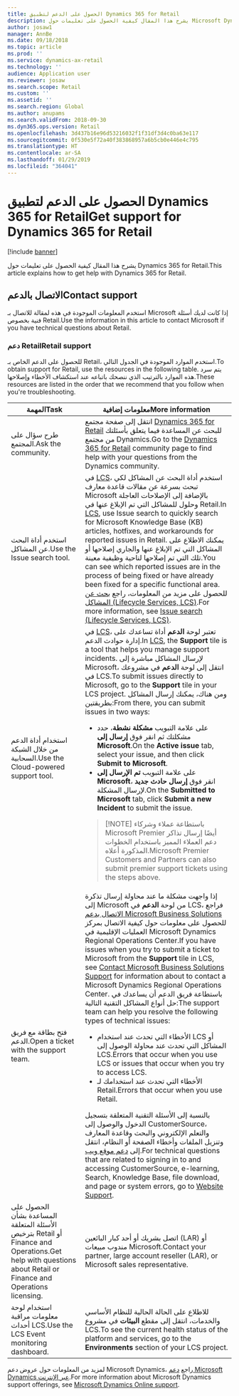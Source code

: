 ```yaml
---
title: الحصول على الدعم لتطبيق Dynamics 365 for Retail
description: يشرح هذا المقال كيفية الحصول على تعليمات حول Microsoft Dynamics 365 for Retail.
author: josaw1
manager: AnnBe
ms.date: 09/18/2018
ms.topic: article
ms.prod: ''
ms.service: dynamics-ax-retail
ms.technology: ''
audience: Application user
ms.reviewer: josaw
ms.search.scope: Retail
ms.custom: ''
ms.assetid: ''
ms.search.region: Global
ms.author: anupams
ms.search.validFrom: 2018-09-30
ms.dyn365.ops.version: Retail
ms.openlocfilehash: 3d437b16e96d53216032f1f31df3d4c0ba63e117
ms.sourcegitcommit: 0f530e5f72a40f383868957a6b5cb0e446e4c795
ms.translationtype: HT
ms.contentlocale: ar-SA
ms.lasthandoff: 01/29/2019
ms.locfileid: "364041"
---
```

# <a name="get-support-for-dynamics-365-for-retail"></a><span data-ttu-id="823a2-103">الحصول على الدعم لتطبيق Dynamics 365 for Retail</span><span class="sxs-lookup"><span data-stu-id="823a2-103">Get support for Dynamics 365 for Retail</span></span>

[!include [banner](../includes/banner.md)]

<span data-ttu-id="823a2-104">يشرح هذا المقال كيفية الحصول على تعليمات حول Dynamics 365 for Retail.</span><span class="sxs-lookup"><span data-stu-id="823a2-104">This article explains how to get help with Dynamics 365 for Retail.</span></span>

## <a name="contact-support"></a><span data-ttu-id="823a2-105">الاتصال بالدعم</span><span class="sxs-lookup"><span data-stu-id="823a2-105">Contact support</span></span>

<span data-ttu-id="823a2-106">استخدم المعلومات الموجودة في هذه لمقالة للاتصال بـ Microsoft إذا كانت لديك أسئلة فنية بخصوص Retail.</span><span class="sxs-lookup"><span data-stu-id="823a2-106">Use the information in this article to contact Microsoft if you have technical questions about Retail.</span></span>

### <a name="retail-support"></a><span data-ttu-id="823a2-107">دعم Retail</span><span class="sxs-lookup"><span data-stu-id="823a2-107">Retail support</span></span>

<span data-ttu-id="823a2-108">للحصول على الدعم الخاص بـ Retail، استخدم الموارد الموجودة في الجدول التالي.</span><span class="sxs-lookup"><span data-stu-id="823a2-108">To obtain support for Retail, use the resources in the following table.</span></span> <span data-ttu-id="823a2-109">يتم سرد هذه الموارد بالترتيب الذي ننصحك باتباعه عند استكشاف الأخطاء وإصلاحها.</span><span class="sxs-lookup"><span data-stu-id="823a2-109">These resources are listed in the order that we recommend that you follow when you're troubleshooting.</span></span>

<table>
<thead>
<tr>
<th><span data-ttu-id="823a2-110">المهمة</span><span class="sxs-lookup"><span data-stu-id="823a2-110">Task</span></span></th>
<th><span data-ttu-id="823a2-111">معلومات إضافية</span><span class="sxs-lookup"><span data-stu-id="823a2-111">More information</span></span></th>
</tr>
</thead>
<tbody>
<tr>
<td><span data-ttu-id="823a2-112">طرح سؤال على المجتمع.</span><span class="sxs-lookup"><span data-stu-id="823a2-112">Ask the community.</span></span></td>
<td><span data-ttu-id="823a2-113">انتقل إلى صفحة مجتمع <a href="https://community.dynamics.com/365/retail">Dynamics 365 for Retail</a> للبحث عن المساعدة فيما يتعلق بأسئلتك من مجتمع Dynamics.</span><span class="sxs-lookup"><span data-stu-id="823a2-113">Go to the <a href="https://community.dynamics.com/365/retail">Dynamics 365 for Retail</a> community page to find help with your questions from the Dynamics community.</span></span></td>
</tr>
<tr>
<td><span data-ttu-id="823a2-114">استخدم أداة البحث عن المشاكل.</span><span class="sxs-lookup"><span data-stu-id="823a2-114">Use the Issue search tool.</span></span></td>
<td><span data-ttu-id="823a2-115">في <a href="https://lcs.dynamics.com/">LCS</a>، استخدم أداة البحث عن المشاكل لكي تبحث بسرعة عن مقالات قاعدة معارف Microsoft بالإضافة إلى الإصلاحات العاجلة وحلول للمشاكل التي تم الإبلاغ عنها في Retail.</span><span class="sxs-lookup"><span data-stu-id="823a2-115">In <a href="https://lcs.dynamics.com/">LCS</a>, use Issue search to quickly search for Microsoft Knowledge Base (KB) articles, hotfixes, and workarounds for reported issues in Retail.</span></span> <span data-ttu-id="823a2-116">يمكنك الاطلاع على المشاكل التي تم الإبلاغ عنها والجاري إصلاحها أو تلك التي تم إصلاحها لناحية وظيفية معينة.</span><span class="sxs-lookup"><span data-stu-id="823a2-116">You can see which reported issues are in the process of being fixed or have already been fixed for a specific functional area.</span></span> <span data-ttu-id="823a2-117">للحصول على مزيد من المعلومات، راجع <a href="https://docs.microsoft.com/dynamics365/unified-operations/dev-itpro/lifecycle-services/issue-search-lcs">بحث عن المشاكل (Lifecycle Services, LCS)</a>.</span><span class="sxs-lookup"><span data-stu-id="823a2-117">For more information, see <a href="https://docs.microsoft.com/dynamics365/unified-operations/dev-itpro/lifecycle-services/issue-search-lcs">Issue search (Lifecycle Services, LCS)</a>.</span></span></td>
</tr>
<tr>
<td><span data-ttu-id="823a2-118">استخدام أداة الدعم من خلال الشبكة السحابية.</span><span class="sxs-lookup"><span data-stu-id="823a2-118">Use the Cloud-powered support tool.</span></span></td>
<td><span data-ttu-id="823a2-119">في <a href="https://lcs.dynamics.com/">LCS</a>، تعتبر لوحة <strong>الدعم</strong>  أداة تساعدك على إدارة حوادث الدعم.</span><span class="sxs-lookup"><span data-stu-id="823a2-119">In <a href="https://lcs.dynamics.com/">LCS</a>, the <strong>Support</strong> tile is a tool that helps you manage support incidents.</span></span> <span data-ttu-id="823a2-120">لإرسال المشاكل مباشرة إلى Microsoft، انتقل إلى لوحة <strong>الدعم</strong> في مشروعك في LCS.</span><span class="sxs-lookup"><span data-stu-id="823a2-120">To submit issues directly to Microsoft, go to the <strong>Support</strong> tile in your LCS project.</span></span> <span data-ttu-id="823a2-121">ومن هناك، يمكنك إرسال المشاكل بطريقتين:</span><span class="sxs-lookup"><span data-stu-id="823a2-121">From there, you can submit issues in two ways:</span></span>
<ul>
<li><span data-ttu-id="823a2-122">على علامة التبويب <strong>مشكلة نشطة</strong>، حدد مشكلتك ثم انقر فوق <strong>إرسال إلى Microsoft</strong>.</span><span class="sxs-lookup"><span data-stu-id="823a2-122">On the <strong>Active issue</strong> tab, select your issue, and then click <strong>Submit to Microsoft</strong>.</span></span></li>
<li><span data-ttu-id="823a2-123">على علامة التبويب <strong>تم الإرسال إلى Microsoft</strong>، انقر فوق <strong>إرسال حادث جديد</strong> لإرسال المشكلة.</span><span class="sxs-lookup"><span data-stu-id="823a2-123">On the <strong>Submitted to Microsoft</strong> tab, click <strong>Submit a new Incident</strong> to submit the issue.</span></span></li>
</ul>
<blockquote>[!NOTE] <span data-ttu-id="823a2-124">باستطاعة عملاء وشركاء Microsoft Premier أيضًا إرسال تذاكر دعم العملاء المميز باستخدام الخطوات المذكورة أعلاه.</span><span class="sxs-lookup"><span data-stu-id="823a2-124">Microsoft Premier Customers and Partners can also submit premier support tickets using the steps above.</span></span></blockquote>
</td>
</tr>
<tr>
<td><span data-ttu-id="823a2-125">فتح بطاقة مع فريق الدعم.</span><span class="sxs-lookup"><span data-stu-id="823a2-125">Open a ticket with the support team.</span></span></td>
<td><span data-ttu-id="823a2-126">إذا واجهت مشكلة ما عند محاولة إرسال تذكرة إلى Microsoft من لوحة <strong>الدعم</strong> في LCS، فراجع <a href="https://mbs.microsoft.com/customersource/northamerica/ax/support/support-news/global_support_contacts_eng">الاتصال بدعم Microsoft Business Solutions</a> للحصول على معلومات حول كيفية الاتصال بمركز العمليات الإقليمية في Microsoft Dynamics Regional Operations Center.</span><span class="sxs-lookup"><span data-stu-id="823a2-126">If you have issues when you try to submit a ticket to Microsoft from the <strong>Support</strong> tile in LCS, see <a href="https://mbs.microsoft.com/customersource/northamerica/ax/support/support-news/global_support_contacts_eng">Contact Microsoft Business Solutions Support</a> for information about to contact a Microsoft Dynamics Regional Operations Center.</span></span> <span data-ttu-id="823a2-127">باستطاعة فريق الدعم أن يساعدك في حل أنواع المشاكل التقنية التالية:</span><span class="sxs-lookup"><span data-stu-id="823a2-127">The support team can help you resolve the following types of technical issues:</span></span>
<ul>
<li><span data-ttu-id="823a2-128">الأخطاء التي تحدث عند استخدام LCS أو المشاكل التي تحدث عند محاولة الوصول إلى LCS.</span><span class="sxs-lookup"><span data-stu-id="823a2-128">Errors that occur when you use LCS or issues that occur when you try to access LCS.</span></span></li>
<li><span data-ttu-id="823a2-129">الأخطاء التي تحدث عند استخدامك لـ Retail.</span><span class="sxs-lookup"><span data-stu-id="823a2-129">Errors that occur when you use Retail.</span></span></li>
</ul>
<span data-ttu-id="823a2-130">بالنسبة إلى الأسئلة التقنية المتعلقة بتسجيل الدخول والوصول إلى CustomerSource، والتعلم الإلكتروني والبحث وقاعدة المعارف وتنزيل الملفات وأخطاء الصفحة أو النظام، انتقل إلى <a href="https://mbs2.microsoft.com/members/VoiceSupport/VoiceSupportInternal.aspx">دعم موقع ويب</a>.</span><span class="sxs-lookup"><span data-stu-id="823a2-130">For technical questions that are related to signing in to and accessing CustomerSource, e-learning, Search, Knowledge Base, file download, and page or system errors, go to <a href="https://mbs2.microsoft.com/members/VoiceSupport/VoiceSupportInternal.aspx">Website Support</a>.</span></span></td>
</tr>
<tr>
<td><span data-ttu-id="823a2-131">الحصول على المساعدة بشأن الأسئلة المتعلقة بترخيص Retail أو Finance and Operations.</span><span class="sxs-lookup"><span data-stu-id="823a2-131">Get help with questions about Retail or Finance and Operations licensing.</span></span></td>
<td><span data-ttu-id="823a2-132">اتصل بشريك أو أحد كبار البائعين (LAR) أو مندوب مبيعات Microsoft.</span><span class="sxs-lookup"><span data-stu-id="823a2-132">Contact your partner, large account reseller (LAR), or Microsoft sales representative.</span></span></td>
</tr>
<tr>
<td><span data-ttu-id="823a2-133">استخدام لوحة معلومات مراقبة أحداث LCS.</span><span class="sxs-lookup"><span data-stu-id="823a2-133">Use the LCS Event monitoring dashboard.</span></span></td>
<td><span data-ttu-id="823a2-134">للاطلاع على الحالة الحالية للنظام الأساسي والخدمات، انتقل إلى مقطع <strong>البيئات</strong> في مشروع LCS.</span><span class="sxs-lookup"><span data-stu-id="823a2-134">To see the current health status of the platform and services, go to the <strong>Environments</strong> section of your LCS project.</span></span></td>
</tr>
</tbody>
</table>

<span data-ttu-id="823a2-135">لمزيد من المعلومات حول عروض دعم Microsoft Dynamics، راجع [دعم Microsoft Dynamics عبر الإنترنت](https://dynamics.microsoft.com/en-us/support/).</span><span class="sxs-lookup"><span data-stu-id="823a2-135">For more information about Microsoft Dynamics support offerings, see [Microsoft Dynamics Online support](https://dynamics.microsoft.com/en-us/support/).</span></span>
